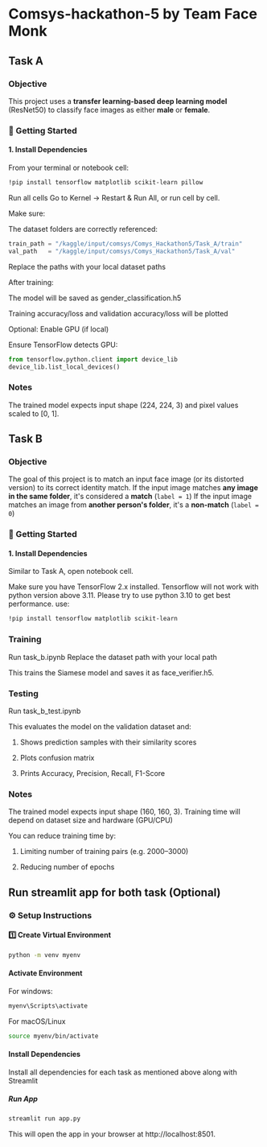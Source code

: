 # Comsys-hackathon-5 by Team Face Monk
## Task A
### Objective
This project uses a **transfer learning-based deep learning model** (ResNet50) to classify face images as either **male** or **female**.
### 🚀 Getting Started
#### 1. Install Dependencies
From your terminal or notebook cell:
```bash
!pip install tensorflow matplotlib scikit-learn pillow

```
Run all cells
Go to Kernel → Restart & Run All, or run cell by cell.

Make sure:

The dataset folders are correctly referenced:
```python
train_path = "/kaggle/input/comsys/Comys_Hackathon5/Task_A/train"
val_path   = "/kaggle/input/comsys/Comys_Hackathon5/Task_A/val"

```
Replace the paths with your local dataset paths

After training:

The model will be saved as gender_classification.h5

Training accuracy/loss and validation accuracy/loss will be plotted

Optional: Enable GPU (if local)

Ensure TensorFlow detects GPU:
```python
from tensorflow.python.client import device_lib
device_lib.list_local_devices()

```
###  Notes
The trained model expects input shape (224, 224, 3) and pixel values scaled to [0, 1].

## Task B
### Objective
The goal of this project is to match an input face image (or its distorted version) to its correct identity match.
If the input image matches **any image in the same folder**, it's considered a **match** (`label = 1`)
If the input image matches an image from **another person's folder**, it's a **non-match** (`label = 0`)

### 🚀 Getting Started
#### 1. Install Dependencies
Similar to Task A, open notebook cell.

Make sure you have TensorFlow 2.x installed.
Tensorflow will not work with python version above 3.11. Please try to use python 3.10 to get best performance.
use:
```bash
!pip install tensorflow matplotlib scikit-learn
```
### Training
Run task_b.ipynb
Replace the dataset path with your local path

This trains the Siamese model and saves it as face_verifier.h5.

### Testing

Run task_b_test.ipynb

This evaluates the model on the validation dataset and:

1. Shows prediction samples with their similarity scores

2. Plots confusion matrix

3. Prints Accuracy, Precision, Recall, F1-Score
###  Notes
The trained model expects input shape (160, 160, 3).
Training time will depend on dataset size and hardware (GPU/CPU)

You can reduce training time by:

1. Limiting number of training pairs (e.g. 2000–3000)

2. Reducing number of epochs


## Run streamlit app for both task (Optional)
### ⚙️ Setup Instructions

#### 1️⃣ Create Virtual Environment

```bash
python -m venv myenv
```
#### Activate Environment
For windows:

```bash
myenv\Scripts\activate

```
For macOS/Linux
```bash
source myenv/bin/activate
```
####  Install Dependencies
Install all dependencies for each task as mentioned above along with Streamlit

#####  Run App
```bash
streamlit run app.py

```
This will open the app in your browser at http://localhost:8501.

